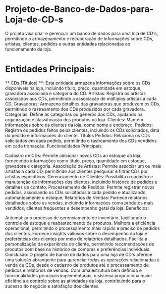 # Projeto-de-Banco-de-Dados-para-Loja-de-CD-s
O projeto visa criar e gerenciar um banco de dados para uma loja de CD's, permitindo o armazenamento e recuperação de informações sobre CDs, artistas, clientes, pedidos e outras entidades relacionadas ao funcionamento da loja.

# Entidades Principais:

** CDs (Títulos) **: Esta entidade armazena informações sobre os CDs disponíveis na loja, incluindo título, preço, quantidade em estoque, gravadora associada e categoria do CD.
Artistas: Registra os artistas associados aos CDs, permitindo a associação de múltiplos artistas a cada CD.
Gravadoras: Armazena detalhes das gravadoras que produzem os CDs, permitindo o rastreamento dos CDs produzidos por cada gravadora.
Categorias: Define as categorias ou gêneros dos CDs, ajudando na organização e classificação dos produtos na loja.
Clientes: Mantém informações sobre os clientes da loja, como nome e endereço.
Pedidos: Registra os pedidos feitos pelos clientes, incluindo os CDs solicitados, data do pedido e informações do cliente.
Títulos Pedidos: Relaciona os CDs solicitados em cada pedido, permitindo o rastreamento dos CDs vendidos em cada transação.
Funcionalidades Principais:

Cadastro de CDs: Permite adicionar novos CDs ao estoque da loja, fornecendo informações como título, preço, quantidade em estoque, gravadora e categoria.
Associação de Artistas: Permite associar um ou mais artistas a cada CD, permitindo aos clientes pesquisar e filtrar CDs por artistas específicos.
Gerenciamento de Clientes: Possibilita o cadastro e manutenção de informações dos clientes, incluindo histórico de pedidos e detalhes de contato.
Processamento de Pedidos: Permite registrar novos pedidos, associando os CDs solicitados a cada pedido e atualizando automaticamente o estoque.
Relatórios de Vendas: Fornece relatórios detalhados sobre as vendas, incluindo informações como produtos mais vendidos, clientes frequentes e desempenho geral da loja.
Benefícios:

Automatiza o processo de gerenciamento de inventário, facilitando o controle de estoque e reabastecimento de produtos.
Melhora a eficiência operacional, permitindo o processamento mais rápido e preciso de pedidos dos clientes.
Fornece insights valiosos sobre o desempenho da loja e preferências dos clientes por meio de relatórios detalhados.
Facilita a personalização da experiência do cliente, permitindo recomendações de produtos com base no histórico de compras e preferências individuais.
Conclusão:
O projeto de banco de dados para uma loja de CD's oferece uma solução abrangente para gerenciar todas as operações relacionadas à venda de CDs, desde o cadastro de produtos até o processamento de pedidos e relatórios de vendas. Com uma estrutura bem definida e funcionalidades principais implementadas, o sistema proporciona maior eficiência e controle sobre as atividades da loja, contribuindo para o sucesso do negócio e satisfação dos clientes.
